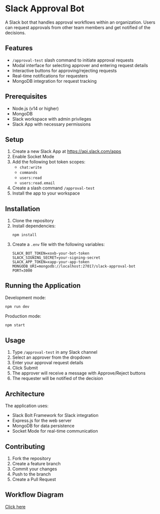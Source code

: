 # Slack Approval Bot

A Slack bot that handles approval workflows within an organization. Users can request approvals from other team members and get notified of the decisions.

## Features

- `/approval-test` slash command to initiate approval requests
- Modal interface for selecting approver and entering request details
- Interactive buttons for approving/rejecting requests
- Real-time notifications for requesters
- MongoDB integration for request tracking

## Prerequisites

- Node.js (v14 or higher)
- MongoDB
- Slack workspace with admin privileges
- Slack App with necessary permissions

## Setup

1. Create a new Slack App at https://api.slack.com/apps
2. Enable Socket Mode
3. Add the following bot token scopes:
   - `chat:write`
   - `commands`
   - `users:read`
   - `users:read.email`
4. Create a slash command `/approval-test`
5. Install the app to your workspace

## Installation

1. Clone the repository
2. Install dependencies:
   ```bash
   npm install
   ```
3. Create a `.env` file with the following variables:
   ```
   SLACK_BOT_TOKEN=xoxb-your-bot-token
   SLACK_SIGNING_SECRET=your-signing-secret
   SLACK_APP_TOKEN=xapp-your-app-token
   MONGODB_URI=mongodb://localhost:27017/slack-approval-bot
   PORT=3000
   ```

## Running the Application

Development mode:
```bash
npm run dev
```

Production mode:
```bash
npm start
```

## Usage

1. Type `/approval-test` in any Slack channel
2. Select an approver from the dropdown
3. Enter your approval request details
4. Click Submit
5. The approver will receive a message with Approve/Reject buttons
6. The requester will be notified of the decision


## Architecture

The application uses:
- Slack Bolt Framework for Slack integration
- Express.js for the web server
- MongoDB for data persistence
- Socket Mode for real-time communication

## Contributing

1. Fork the repository
2. Create a feature branch
3. Commit your changes
4. Push to the branch
5. Create a Pull Request

## Workflow Diagram
[Click here](https://app.eraser.io/workspace/BZPD9AZNaZuxx4t5Gins?origin=share)
